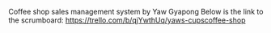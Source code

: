 Coffee shop sales management system 
by Yaw Gyapong
Below is the link to the scrumboard:
https://trello.com/b/qjYwthUq/yaws-cupscoffee-shop
